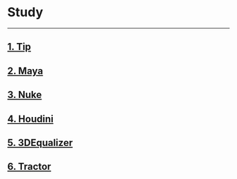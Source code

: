 # Study
***
## [1. Tip](/Tip/readme.md)
## [2. Maya](/Maya/readme.md)
## [3. Nuke](/Nuke/readme.md)
## [4. Houdini](/Houdini/readme.md)
## [5. 3DEqualizer](/3DEqualizer/readme.md)
## [6. Tractor](/Tractor/readme.md)

